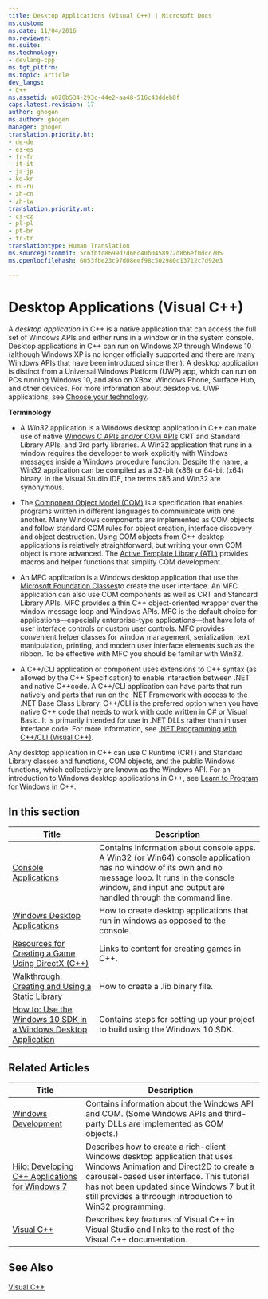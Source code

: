 ```yaml
---
title: Desktop Applications (Visual C++) | Microsoft Docs
ms.custom: 
ms.date: 11/04/2016
ms.reviewer: 
ms.suite: 
ms.technology:
- devlang-cpp
ms.tgt_pltfrm: 
ms.topic: article
dev_langs:
- C++
ms.assetid: a020b534-293c-44e2-aa48-516c43ddeb8f
caps.latest.revision: 17
author: ghogen
ms.author: ghogen
manager: ghogen
translation.priority.ht:
- de-de
- es-es
- fr-fr
- it-it
- ja-jp
- ko-kr
- ru-ru
- zh-cn
- zh-tw
translation.priority.mt:
- cs-cz
- pl-pl
- pt-br
- tr-tr
translationtype: Human Translation
ms.sourcegitcommit: 5c6fbfc8699d7d66c40b0458972d8b6ef0dcc705
ms.openlocfilehash: 6053fbe23c97d08eef98c502980c13712c7d92e3

---
```

# Desktop Applications (Visual C++)
A *desktop application* in C++ is a native application that can access the full set of Windows APIs and either runs in a window or in the system console. Desktop applications in C++ can run on Windows XP through Windows 10 (although Windows XP is no longer officially supported and there are many Windows APIs that have been introduced since then).   A desktop application is distinct from a Universal Windows Platform (UWP) app, which can run on PCs running Windows 10, and also on XBox, Windows Phone, Surface Hub, and other devices. For more information about desktop vs. UWP applications, see [Choose your technology](https://msdn.microsoft.com/en-us/library/windows/desktop/dn614993\(v=vs.85\).aspx).  
  
 **Terminology**  
  
-   A *Win32* application is a Windows desktop application in C++ can make use of native [Windows C APIs and/or COM APIs](https://msdn.microsoft.com/en-us/library/windows/desktop/ff818516\(v=vs.85\).aspx) CRT and Standard Library  APIs, and 3rd party libraries. A Win32 application that runs in a window requires the developer to work explicitly with Windows messages inside a Windows procedure function. Despite the name, a Win32 application can be compiled as a 32-bit (x86) or 64-bit  (x64) binary. In the Visual Studio IDE, the terms x86 and Win32 are synonymous.  
  
-   The [Component Object Model (COM)](https://msdn.microsoft.com/en-us/library/windows/desktop/ms694363\(v=vs.85\).aspx) is a specification that enables programs written in different languages to communicate with one another. Many Windows components are implemented as COM objects and follow standard COM rules for object creation, interface discovery and object destruction.  Using COM objects from C++ desktop applications is relatively straightforward, but writing your own COM object is more advanced. The [Active Template Library (ATL)](../atl/atl-com-desktop-components.md) provides macros and helper functions that simplify COM development.  
  
-   An MFC application is a Windows desktop application that use the [Microsoft Foundation Classes](../mfc/mfc-desktop-applications.md)to create the user interface. An MFC application can also use COM components as well as CRT and Standard Library APIs. MFC provides a thin C++ object-oriented wrapper over the window message loop and Windows APIs. MFC is the default choice for applications—especially enterprise-type applications—that have lots of user interface controls or custom user controls. MFC provides convenient helper classes for window management, serialization, text manipulation, printing, and modern user interface elements such as the ribbon. To be effective with MFC you should be familiar with Win32.  
  
-   A C++/CLI application or component uses extensions to C++ syntax (as allowed by the C++ Specification) to enable interaction between .NET and native C++code.  A C++/CLI application can have parts that run natively and parts that run on the .NET Framework with access to the .NET Base Class Library. C++/CLI is the preferred option when you have native C++ code that needs to work with code written in C# or Visual Basic. It is primarily intended for use in .NET DLLs rather than in user interface code. For more information, see [.NET Programming with C++/CLI (Visual C++)](../dotnet/dotnet-programming-with-cpp-cli-visual-cpp.md).  
  
 Any desktop application in C++ can use C Runtime (CRT) and Standard Library classes and functions, COM objects, and the public Windows functions, which collectively are known as the Windows API. For an introduction to Windows desktop applications in C++, see [Learn to Program for Windows in C++](http://go.microsoft.com/fwlink/p/?LinkId=262281).  
  
## In this section  
  
|Title|Description|  
|-----------|-----------------|  
|[Console Applications](../windows/console-applications-in-visual-cpp.md)|Contains information about console apps. A Win32 (or Win64) console application has no window of its own and no message loop. It runs in the console window, and input and output are handled through the command line.|  
|[Windows Desktop Applications](../windows/windows-desktop-applications-cpp.md)|How to create desktop applications that run in windows as opposed to the console.|  
|[Resources for Creating a Game Using DirectX (C++)](../windows/resources-for-creating-a-game-using-directx.md)|Links to content for creating games in C++.|  
|[Walkthrough: Creating and Using a Static Library](../windows/walkthrough-creating-and-using-a-static-library-cpp.md)|How to create a .lib binary file.|  
|[How to: Use the Windows 10 SDK in a Windows Desktop Application](../windows/how-to-use-the-windows-10-sdk-in-a-windows-desktop-application.md)|Contains steps for setting up your project to build using the Windows 10 SDK.|  
  
## Related Articles  
  
|Title|Description|  
|-----------|-----------------|  
|[Windows Development](http://go.microsoft.com/fwlink/p/?LinkId=262282)|Contains information about the Windows API and COM. (Some Windows APIs and third-party DLLs are implemented as COM objects.)|  
|[Hilo: Developing C++ Applications for Windows 7](http://go.microsoft.com/fwlink/p/?LinkId=262284)|Describes how to create a rich-client Windows desktop application that uses Windows Animation and Direct2D to create a carousel-based user interface.  This tutorial has not been updated since Windows 7 but it still provides a throough introduction to Win32 programming.|  
|[Visual C++](../visual-cpp-in-visual-studio.md)|Describes key features of Visual C++ in Visual Studio and links to the rest of the Visual C++ documentation.|  
  
## See Also  
 [Visual C++](../visual-cpp-in-visual-studio.md)


<!--HONumber=Jan17_HO2-->


